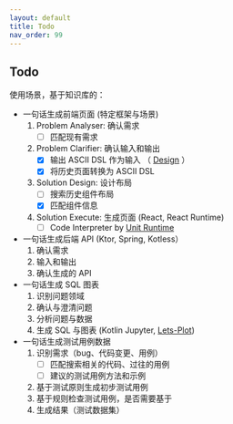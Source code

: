 ```yaml
---
layout: default
title: Todo
nav_order: 99
---
```


## Todo

使用场景，基于知识库的：

- 一句话生成前端页面 (特定框架与场景)
    1. Problem Analyser: 确认需求
        - [ ] 匹配现有需求
    2. Problem Clarifier: 确认输入和输出
        - [x] 输出 ASCII DSL 作为输入 （ [Design](https://github.com/phodal/design) ）
        - [x] 将历史页面转换为 ASCII DSL
    3. Solution Design: 设计布局
        - [ ] 搜索历史组件布局
        - [x] 匹配组件信息
    4. Solution Execute: 生成页面 (React, React Runtime)
        - [ ] Code Interpreter by [Unit Runtime](https://github.com/unit-mesh/unit-runtime)
- 一句话生成后端 API (Ktor, Spring, Kotless）
    1. 确认需求
    2. 输入和输出
    3. 确认生成的 API
- 一句话生成 SQL 图表
    1. 识别问题领域
    2. 确认与澄清问题
    3. 分析问题与数据
    4. 生成 SQL 与图表 (Kotlin Jupyter, [Lets-Plot](https://github.com/JetBrains/lets-plot-kotlin))
- 一句话生成测试用例数据
    1. 识别需求（bug、代码变更、用例）
        - [ ] 匹配搜索相关的代码、过往的用例
        - [ ] 建议的测试用例方法和示例
    2. 基于测试原则生成初步测试用例
    3. 基于规则检查测试用例，是否需要基于
    4. 生成结果（测试数据集）
